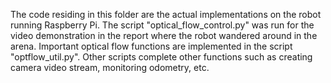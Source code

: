 The code residing in this folder are the actual implementations on the robot running Raspberry Pi. The script "optical_flow_control.py" was run for the video demonstration in the report where the robot wandered around in the arena. Important optical flow functions are implemented in the script "optflow_util.py". Other scripts complete other functions such as creating camera video stream, monitoring odometry, etc.